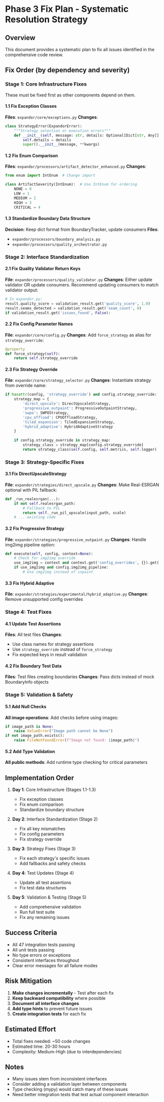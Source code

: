# Phase 3 Fix Plan - Systematic Resolution Strategy

## Overview
This document provides a systematic plan to fix all issues identified in the comprehensive code review.

## Fix Order (by dependency and severity)

### Stage 1: Core Infrastructure Fixes
These must be fixed first as other components depend on them.

#### 1.1 Fix Exception Classes
**Files**: `expandor/core/exceptions.py`
**Changes**:
```python
class StrategyError(ExpandorError):
    """Strategy selection or execution errors"""
    def __init__(self, message: str, details: Optional[Dict[str, Any]] = None, **kwargs):
        self.details = details
        super().__init__(message, **kwargs)
```

#### 1.2 Fix Enum Comparison
**Files**: `expandor/processors/artifact_detector_enhanced.py`
**Changes**:
```python
from enum import IntEnum  # Change import

class ArtifactSeverity(IntEnum):  # Use IntEnum for ordering
    NONE = 0
    LOW = 1
    MEDIUM = 2
    HIGH = 3
    CRITICAL = 4
```

#### 1.3 Standardize Boundary Data Structure
**Decision**: Keep dict format from BoundaryTracker, update consumers
**Files**: 
- `expandor/processors/boundary_analysis.py`
- `expandor/processors/quality_orchestrator.py`

### Stage 2: Interface Standardization

#### 2.1 Fix Quality Validator Return Keys
**File**: `expandor/processors/quality_validator.py`
**Changes**: Either update validator OR update consumers. Recommend updating consumers to match validator output:
```python
# In expandor.py:
result.quality_score = validation_result.get('quality_score', 1.0)
result.seams_detected = validation_result.get('seam_count', 0)
if validation_result.get('issues_found', False):
```

#### 2.2 Fix Config Parameter Names
**File**: `expandor/core/config.py`
**Changes**: Add `force_strategy` as alias for `strategy_override`:
```python
@property
def force_strategy(self):
    return self.strategy_override
```

#### 2.3 Fix Strategy Override
**File**: `expandor/core/strategy_selector.py`
**Changes**: Instantiate strategy from override name:
```python
if hasattr(config, 'strategy_override') and config.strategy_override:
    strategy_map = {
        'direct_upscale': DirectUpscaleStrategy,
        'progressive_outpaint': ProgressiveOutpaintStrategy,
        'swpo': SWPOStrategy,
        'cpu_offload': CPUOffloadStrategy,
        'tiled_expansion': TiledExpansionStrategy,
        'hybrid_adaptive': HybridAdaptiveStrategy
    }
    
    if config.strategy_override in strategy_map:
        strategy_class = strategy_map[config.strategy_override]
        return strategy_class(self.config, self.metrics, self.logger)
```

### Stage 3: Strategy-Specific Fixes

#### 3.1 Fix DirectUpscaleStrategy
**File**: `expandor/strategies/direct_upscale.py`
**Changes**: Make Real-ESRGAN optional with PIL fallback:
```python
def _run_realesrgan(...):
    if not self.realesrgan_path:
        # Fallback to PIL
        return self._run_pil_upscale(input_path, scale)
    # ... existing code
```

#### 3.2 Fix Progressive Strategy
**File**: `expandor/strategies/progressive_outpaint.py`
**Changes**: Handle img2img pipeline option:
```python
def execute(self, config, context=None):
    # Check for img2img override
    use_img2img = context and context.get('config_overrides', {}).get('use_img2img', False)
    if use_img2img and config.img2img_pipeline:
        # Use img2img instead of inpaint
```

#### 3.3 Fix Hybrid Adaptive
**File**: `expandor/strategies/experimental/hybrid_adaptive.py`
**Changes**: Remove unsupported config overrides

### Stage 4: Test Fixes

#### 4.1 Update Test Assertions
**Files**: All test files
**Changes**:
- Use class names for strategy assertions
- Use `strategy_override` instead of `force_strategy`
- Fix expected keys in result validation

#### 4.2 Fix Boundary Test Data
**Files**: Test files creating boundaries
**Changes**: Pass dicts instead of mock BoundaryInfo objects

### Stage 5: Validation & Safety

#### 5.1 Add Null Checks
**All image operations**: Add checks before using images:
```python
if image_path is None:
    raise ValueError("Image path cannot be None")
if not image_path.exists():
    raise FileNotFoundError(f"Image not found: {image_path}")
```

#### 5.2 Add Type Validation
**All public methods**: Add runtime type checking for critical parameters

## Implementation Order

1. **Day 1**: Core Infrastructure (Stages 1.1-1.3)
   - Fix exception classes
   - Fix enum comparison
   - Standardize boundary structure

2. **Day 2**: Interface Standardization (Stage 2)
   - Fix all key mismatches
   - Fix config parameters
   - Fix strategy override

3. **Day 3**: Strategy Fixes (Stage 3)
   - Fix each strategy's specific issues
   - Add fallbacks and safety checks

4. **Day 4**: Test Updates (Stage 4)
   - Update all test assertions
   - Fix test data structures

5. **Day 5**: Validation & Testing (Stage 5)
   - Add comprehensive validation
   - Run full test suite
   - Fix any remaining issues

## Success Criteria

- All 47 integration tests passing
- All unit tests passing
- No type errors or exceptions
- Consistent interfaces throughout
- Clear error messages for all failure modes

## Risk Mitigation

1. **Make changes incrementally** - Test after each fix
2. **Keep backward compatibility** where possible
3. **Document all interface changes**
4. **Add type hints** to prevent future issues
5. **Create integration tests** for each fix

## Estimated Effort

- Total fixes needed: ~50 code changes
- Estimated time: 20-30 hours
- Complexity: Medium-High (due to interdependencies)

## Notes

- Many issues stem from inconsistent interfaces
- Consider adding a validation layer between components
- Type checking (mypy) would catch many of these issues
- Need better integration tests that test actual component interaction